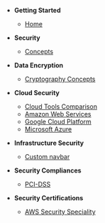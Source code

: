 - **Getting Started**

  - [Home](/)

- **Security**

  - [Concepts](Security/Concepts/basics.md)

- **Data Encryption**

  - [Cryptography Concepts](Security/Concepts/cryptography.md)

- **Cloud Security**

  - [Cloud Tools Comparison](Security/Cloud/cloudcompare.md)
  - [Amazon Web Services](Security/Cloud/aws.md)
  - [Google Cloud Platform](Security/Cloud/gcp.md)
  - [Microsoft Azure](Security/Cloud/azure.md)

- **Infrastructure Security**

  - [Custom navbar](Security/Infrastructure/_navbar.md)

  <!-- - [Cloud Tools Comparison](Security/Cloud/cloudcompare.md)
  - [Amazon Web Services](Security/Cloud/aws.md)
  - [Google Cloud Platform](Security/Cloud/gcp.md)
  - [Microsoft Azure](Security/Cloud/azure.md) -->

- **Security Compliances**

  - [PCI-DSS](Security/Compliances/pci-dss.md)

- **Security Certifications**

  - [AWS Security Speciality](Security/Certifications/aws-security-speciality.md)
